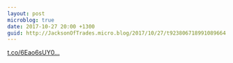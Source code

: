 ```yaml
---
layout: post
microblog: true
date: 2017-10-27 20:00 +1300
guid: http://JacksonOfTrades.micro.blog/2017/10/27/t923806718991089664.html
---
```

[t.co/6Eao6sUY0...](https://t.co/6Eao6sUY0Z)
